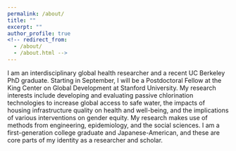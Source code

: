 ```yaml
---
permalink: /about/
title: ""
excerpt: ""
author_profile: true
<!-- redirect_from: 
  - /about/
  - /about.html -->
---
```


I am an interdisciplinary global health researcher and a recent UC Berkeley PhD graduate. Starting in September, I will be a Postdoctoral Fellow at the King Center on Global Development at Stanford University. My research interests include developing and evaluating passive chlorination technologies to increase global access to safe water, the impacts of housing infrastructure quality on health and well-being, and the implications of various interventions on gender equity. My research makes use of methods from engineering, epidemiology, and the social sciences. I am a first-generation college graduate and Japanese-American, and these are core parts of my identity as a researcher and scholar.
